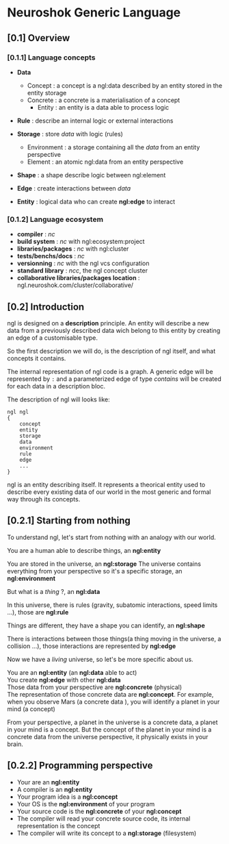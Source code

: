 # Neuroshok Generic Language

## [0.1] Overview

### [0.1.1] Language concepts

- **Data**
    - Concept : a concept is a ngl:data described by an entity stored in the entity storage
    - Concrete : a concrete is a materialisation of a concept
        - Entity : an entity is a data able to process logic

- **Rule** : describe an internal logic or external interactions
      
- **Storage** : store *data* with logic (rules)
    - Environment : a storage containing all the *data* from an entity perspective
    - Element : an atomic ngl:data  from an entity perspective
    
- **Shape** : a shape describe logic between ngl:element
    
- **Edge** : create interactions between *data*

- **Entity** : logical data who can create **ngl:edge** to interact

### [0.1.2] Language ecosystem

- **compiler** : *nc*
- **build system** : *nc* with ngl:ecosystem:project
- **libraries/packages** : *nc* with ngl:cluster
- **tests/benchs/docs** : *nc*
- **versionning** : *nc* with the ngl vcs configuration
- **standard library** : *ncc*, the ngl concept cluster
- **collaborative libraries/packages location** : ngl.neuroshok.com/cluster/collaborative/

## [0.2] Introduction

ngl is designed on a **description** principle. An entity will describe a new data from a previously described data wich belong to this entity by creating an edge of a customisable type.

So the first description we will do, is the description of ngl itself, and what concepts it contains.

The internal representation of ngl code is a graph. A generic edge will be represented by `:` and a parameterized edge of type *contains* will be created for each data in a description bloc.

The description of ngl will looks like:

```
ngl ngl
{
    concept
    entity
    storage
    data
    environment
    rule
    edge
    ...
}
```

ngl is an entity describing itself. It represents a theorical entity used to describe every existing data of our world in the most generic and formal way through its concepts.

## [0.2.1] Starting from nothing

To understand ngl, let's start from nothing with an analogy with our world.

You are a human able to describe things, an **ngl:entity**

You are stored in the universe, an **ngl:storage**
The universe contains everything from your perspective so it's a specific storage, an **ngl:environment**

But what is a *thing* ?, an **ngl:data**

In this universe, there is rules (gravity, subatomic interactions, speed limits ...), those are **ngl:rule**

Things are different, they have a shape you can identify, an **ngl:shape**

There is interactions between those things(a thing moving in the universe, a collision ...), 
those interactions are represented by **ngl:edge**

Now we have a *living* universe, so let's be more specific about us.

You are an **ngl:entity** (an **ngl:data** able to act)  
You create **ngl:edge** with other **ngl:data**  
Those data from your perspective are **ngl:concrete** (physical)  
The representation of those concrete data are **ngl:concept**. For example, when you observe
Mars (a concrete data ), you will identify a planet in your mind (a concept)

From your perspective, a planet in the universe is a concrete data, a planet in your mind is
a concept. But the concept of the planet in your mind is a concrete data from the universe
perspective, it physically exists in your brain.

## [0.2.2] Programming perspective

- Your are an **ngl:entity**
- A compiler is an **ngl:entity**
- Your program idea is a **ngl:concept**
- Your OS is the **ngl:environment** of your program
- Your source code is the **ngl:concrete** of your **ngl:concept**
- The compiler will read your concrete source code, its internal representation is the concept
- The compiler will write its concept to a **ngl:storage** (filesystem)
